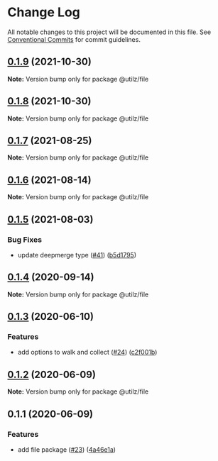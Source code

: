 # Change Log

All notable changes to this project will be documented in this file.
See [Conventional Commits](https://conventionalcommits.org) for commit guidelines.

## [0.1.9](https://github.com/devdigital/utilz/compare/@utilz/file@0.1.8...@utilz/file@0.1.9) (2021-10-30)

**Note:** Version bump only for package @utilz/file





## [0.1.8](https://github.com/devdigital/utilz/compare/@utilz/file@0.1.7...@utilz/file@0.1.8) (2021-10-30)

**Note:** Version bump only for package @utilz/file





## [0.1.7](https://github.com/devdigital/utilz/compare/@utilz/file@0.1.6...@utilz/file@0.1.7) (2021-08-25)

**Note:** Version bump only for package @utilz/file





## [0.1.6](https://github.com/devdigital/utilz/compare/@utilz/file@0.1.5...@utilz/file@0.1.6) (2021-08-14)

**Note:** Version bump only for package @utilz/file





## [0.1.5](https://github.com/devdigital/utilz/compare/@utilz/file@0.1.4...@utilz/file@0.1.5) (2021-08-03)


### Bug Fixes

* update deepmerge type ([#41](https://github.com/devdigital/utilz/issues/41)) ([b5d1795](https://github.com/devdigital/utilz/commit/b5d1795426f8a640122946683bb057a9bf208c11))





## [0.1.4](https://github.com/devdigital/utilz/compare/@utilz/file@0.1.3...@utilz/file@0.1.4) (2020-09-14)

**Note:** Version bump only for package @utilz/file





## [0.1.3](https://github.com/devdigital/utilz/compare/@utilz/file@0.1.2...@utilz/file@0.1.3) (2020-06-10)


### Features

* add options to walk and collect ([#24](https://github.com/devdigital/utilz/issues/24)) ([c2f001b](https://github.com/devdigital/utilz/commit/c2f001b3df2ae2bd54869f1d5377a05be5855785))





## [0.1.2](https://github.com/devdigital/utilz/compare/@utilz/file@0.1.1...@utilz/file@0.1.2) (2020-06-09)

**Note:** Version bump only for package @utilz/file





## 0.1.1 (2020-06-09)


### Features

* add file package ([#23](https://github.com/devdigital/utilz/issues/23)) ([4a46e1a](https://github.com/devdigital/utilz/commit/4a46e1a3628e25667cc5c765ce7b982c61426093))
